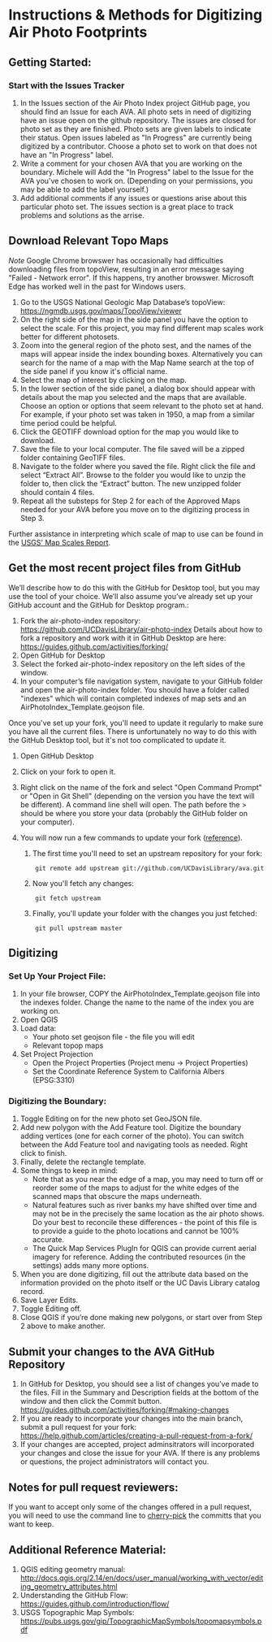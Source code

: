 # Instructions & Methods for Digitizing Air Photo Footprints

## Getting Started:
### Start with the Issues Tracker
1. In the Issues section of the Air Photo Index project GitHub page, you should find an Issue for each AVA.  All photo sets in need of digitizing have an issue open on the github repository.  The issues are closed for photo set as they are finished.  Photo sets are given labels to indicate their status.  Open issues labeled as "In Progress" are currently being digitized by a contributor.  Choose a photo set to work on that does not have an "In Progress" label.  
2. Write a comment for your chosen AVA that you are working on the boundary.  Michele will Add the "In Progress" label to the Issue for the AVA you've chosen to work on.  (Depending on your permissions, you may be able to add the label yourself.)  
3. Add additional comments if any issues or questions arise about this particular photo set.  The issues section is a great place to track problems and solutions as the arrise.


## Download Relevant Topo Maps
*Note* Google Chrome browswer has occasionally had difficulties downloading files from topoView, resulting in an error message saying "Failed - Network error".  If this happens, try another browswer.  Microsoft Edge has worked well in the past for Windows users.
1. Go to the USGS National Geologic Map Database’s topoView: https://ngmdb.usgs.gov/maps/TopoView/viewer 
2. On the right side of the map in the side panel you have the option to select the scale.  For this project, you may find different map scales work better for different photosets.
3.	Zoom into the general region of the photo sest, and the names of the maps will appear inside the index bounding boxes.  Alternatively you can search for the name of a map with the Map Name search at the top of the side panel if you know it's official name.
4. Select the map of interest by clicking on the map.
5. In the lower section of the side panel, a dialog box should appear with details about the map you selected and the maps that are available.  Choose an option or options that seem relevant to the photo set at hand.  For example, if your photo set was taken in 1950, a map from a similar time period could be helpful.  
7. Click the GEOTIFF download option for the map you would like to download.
8. Save the file to your local computer.  The file saved will be a zipped folder containing GeoTIFF files.
9. Navigate to the folder where you saved the file.  Right click the file and select “Extract All”.  Browse to the folder you would like to unzip the folder to, then click the “Extract” button.  The new unzipped folder should contain 4 files.
10. Repeat all the substeps for Step 2 for each of the Approved Maps needed for your AVA before you move on to the digitizing process in Step 3.

Further assistance in interpreting which scale of map to use can be found in the [USGS' Map Scales Report](https://pubs.usgs.gov/fs/2002/0015/report.pdf).


 
## Get the most recent project files from GitHub 
We’ll describe how to do this with the GitHub for Desktop tool, but you may use the tool of your choice.  We’ll also assume you’ve already set up your GitHub account and the GitHub for Desktop program.:
1.	Fork the air-photo-index repository: https://github.com/UCDavisLibrary/air-photo-index Details about how to fork a repository and work with it in GitHub Desktop are here: https://guides.github.com/activities/forking/ 
2.	Open GitHub for Desktop
3.	Select the forked air-photo-index repository on the left sides of the window.
4.	In your computer’s file navigation system, navigate to your GitHub folder and open the air-photo-index folder.  You should have a folder called "indexes" which will contain completed indexes of map sets and an AirPhotoIndex_Template.geojson file.

Once you've set up your fork, you'll need to update it regularly to make sure you have all the current files.  There is unfortunately no way to do this with the GitHub Desktop tool, but it's not too complicated to update it.
1. Open GitHub Desktop
1. Click on your fork to open it.
1. Right click on the name of the fork and select "Open Command Prompt" or "Open in Git Shell" (depending on the version you have the text will be different).  A command line shell will open.  The path before the > should be where you store your data (probably the GitHub folder on your computer).
1. You will now run a few commands to update your fork ([reference](https://gist.github.com/CristinaSolana/1885435)).
    1. The first time you'll need to set an upstream repository for your fork:
    ```
        git remote add upstream git://github.com/UCDavisLibrary/ava.git
    ```
        
    2. Now you'll fetch any changes:
    ```
        git fetch upstream
    ```
    
    3. Finally, you'll update your folder with the changes you just fetched:
    ```
        git pull upstream master
    ```


## Digitizing
### Set Up Your Project File:
1.  In your file browser, COPY the AirPhotoIndex_Template.geojson file into the indexes folder.  Change the name to the name of the index you are working on.
1.	Open QGIS
1.	Load data:
    * Your photo set geojson file - the file you will edit
    * Relevant topop maps
1.	Set Project Projection
    * Open the Project Properties (Project menu → Project Properties)
    * Set the Coordinate Reference System to California Albers (EPSG:3310)


### Digitizing the Boundary:

1.	Toggle Editing on for the new photo set GeoJSON file.
2.	Add new polygon with the Add Feature tool. Digitize the boundary adding vertices (one for each corner of the photo).  You can switch between the Add Feature tool and navigating tools as needed.  Right click to finish.  
3.  Finally, delete the rectangle template.
4.	Some things to keep in mind:
    * Note that as you near the edge of a map, you may need to turn off or reorder some of the maps to adjust for the white edges of the scanned maps that obscure the maps underneath.
    * Natural features such as river banks my have shifted over time and may not be in the precisely the same location as the air photo shows.  Do your best to reconcile these differences - the point of this file is to provide a guide to the photo locations and cannot be 100% accurate. 
	* The Quick Map Services PlugIn for QGIS can provide current aerial imagery for reference.  Adding the contributed resources (in the settings) adds many more options.
5.	When you are done digitizing, fill out the attribute data based on the information provided on the photo itself or the UC Davis Library catalog record.
6.	Save Layer Edits.
7.	Toggle Editing off.
8.	Close QGIS if you’re done making new polygons, or start over from Step 2 above to make another.


## Submit your changes to the AVA GitHub Repository
1.	In GitHub for Desktop, you should see a list of changes you’ve made to the files.  Fill in the Summary and Description fields at the bottom of the window and then click the Commit button.  https://guides.github.com/activities/forking/#making-changes 
2.	If you are ready to incorporate your changes into the main branch, submit a pull request for your fork: https://help.github.com/articles/creating-a-pull-request-from-a-fork/ 
3.  If your changes are accepted, project adminsitrators will incorporated your changes and close the issue for your AVA.  If there is any problems or questions, the project administrators will contact you.

## Notes for pull request reviewers:
If you want to accept only some of the changes offered in a pull request, you will need to use the command line to [cherry-pick](https://mattstauffer.co/blog/how-to-merge-only-specific-commits-from-a-pull-request) the committs that you want to keep.

## Additional Reference Material:
1.	QGIS editing geometry manual: http://docs.qgis.org/2.14/en/docs/user_manual/working_with_vector/editing_geometry_attributes.html 
2.	Understanding the GitHub Flow: https://guides.github.com/introduction/flow/
3.	USGS Topographic Map Symbols: https://pubs.usgs.gov/gip/TopographicMapSymbols/topomapsymbols.pdf 



